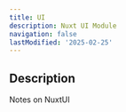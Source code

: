 ```yaml
---
title: UI
description: Nuxt UI Module
navigation: false
lastModified: '2025-02-25'
---
```


## Description

Notes on NuxtUI
